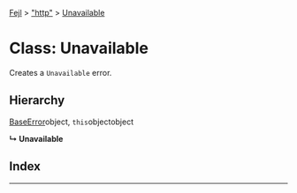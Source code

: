 [Fejl](../README.md) > ["http"](../modules/_http_.md) > [Unavailable](../classes/_http_.unavailable.md)



# Class: Unavailable


Creates a `Unavailable` error.

## Hierarchy


 [BaseError](_make_error_class_.baseerror.md)object, `this`objectobject

**↳ Unavailable**







## Index


---
